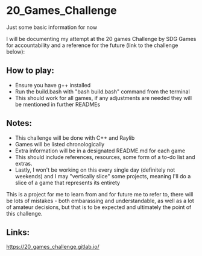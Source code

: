 # 20_Games_Challenge

Just some basic information for now 

I will be documenting my attempt at the 20 games Challenge by SDG Games for accountability and a reference for the future (link to the challenge below):

## How to play:
- Ensure you have g++ installed 
- Run the build.bash with "bash build.bash" command from the terminal
- This should work for all games, if any adjustments are needed they will be mentioned in further READMEs

## Notes:
- This challenge will be done with C++ and Raylib
- Games will be listed chronologically
- Extra information will be in a designated README.md for each game
- This should include references, resources, some form of a to-do list and extras. 
- Lastly, I won't be working on this every single day (definitely not weekends) and I may "vertically slice" some projects, meaning I'll do a slice of a game that represents its entirety

This is a project for me to learn from and for future me to refer to, there will be lots of mistakes - both embarassing and understandable, as well as a lot of amateur decisions, but that is to be expected and ultimately the point of this challenge.  

## Links:
https://20_games_challenge.gitlab.io/


